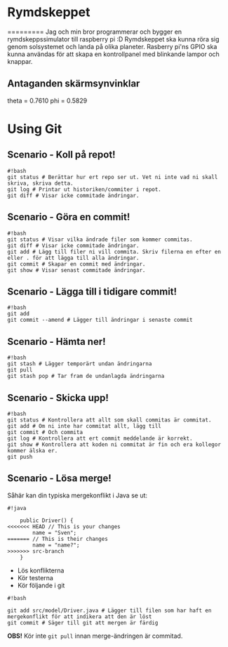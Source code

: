 # Rymdskeppet
=========
Jag och min bror programmerar och bygger en rymdskeppssimulator till raspberry pi :D
Rymdskeppet ska kunna röra sig genom solsystemet och landa på olika planeter.
Rasberry pi'ns GPIO ska kunna användas för att skapa en kontrollpanel med blinkande lampor och knappar.

## Antaganden skärmsynvinklar
theta = 0.7610
phi =   0.5829

Using Git
=========

## Scenario - Koll på repot! ##
```
#!bash
git status # Berättar hur ert repo ser ut. Vet ni inte vad ni skall skriva, skriva detta.
git log # Printar ut historiken/commiter i repot.
git diff # Visar icke commitade ändringar.
```


## Scenario - Göra en commit! ##
```
#!bash
git status # Visar vilka ändrade filer som kommer commitas.
git diff # Visar icke commitade ändringar.
git add # Lägg till filer ni vill commita. Skriv filerna en efter en eller . för att lägga till alla ändringar. 
git commit # Skapar en commit med ändringar.
git show # Visar senast commitade ändringar.
```
## Scenario - Lägga till i tidigare commit! ##
```
#!bash
git add
git commit --amend # Lägger till ändringar i senaste commit
```

## Scenario - Hämta ner! ##
```
#!bash
git stash # Lägger temporärt undan ändringarna
git pull
git stash pop # Tar fram de undanlagda ändringarna
```
## Scenario - Skicka upp! ##

```
#!bash
git status # Kontrollera att allt som skall commitas är commitat.
git add # Om ni inte har commitat allt, lägg till
git commit # Och commita
git log # Kontrollera att ert commit meddelande är korrekt.
git show # Kontrollera att koden ni commitat är fin och era kollegor kommer älska er.
git push
```
## Scenario - Lösa merge! ##


Såhär kan din typiska mergekonflikt i Java se ut:
```
#!java

    public Driver() {
<<<<<<< HEAD // This is your changes
        name = "Sven";
======= // This is their changes
        name = "name?";
>>>>>>> src-branch
    }
```
* Lös konflikterna
* Kör testerna
* Kör följande i git


```
#!bash

git add src/model/Driver.java # Lägger till filen som har haft en mergekonflikt för att indikera att den är löst
git commit # Säger till git att mergen är färdig
```
**OBS!** Kör inte ```git pull``` innan merge-ändringen är commitad.
